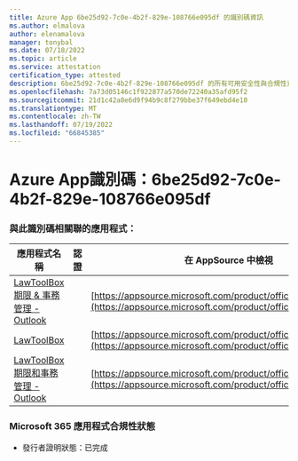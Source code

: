 ```yaml
---
title: Azure App 6be25d92-7c0e-4b2f-829e-108766e095df 的識別碼資訊
ms.author: elmalova
author: elenamalova
manager: tonybal
ms.date: 07/18/2022
ms.topic: article
ms.service: attestation
certification_type: attested
description: 6be25d92-7c0e-4b2f-829e-108766e095df 的所有可用安全性與合規性資訊。
ms.openlocfilehash: 7a73d05146c1f922877a570de72240a35afd95f2
ms.sourcegitcommit: 21d1c42a8e6d9f94b9c8f279bbe37f649ebd4e10
ms.translationtype: MT
ms.contentlocale: zh-TW
ms.lasthandoff: 07/19/2022
ms.locfileid: "66845385"
---
```

# <a name="azure-app-id-6be25d92-7c0e-4b2f-829e-108766e095df"></a>Azure App識別碼：6be25d92-7c0e-4b2f-829e-108766e095df


### <a name="apps-associated-with-this-id"></a>與此識別碼相關聯的應用程式：
| **應用程式名稱** | **認證** | **在 AppSource 中檢視** |
|--------------|---------------|-----------------------|
| [LawToolBox 期限 &amp; 事務管理 - Outlook](../forward/WA104120953.md) |  | [https://appsource.microsoft.com/product/office/WA104120953](https://appsource.microsoft.com/product/office/WA104120953) |
| [LawToolBox](../forward/WA104381656.md) |  | [https://appsource.microsoft.com/product/office/WA104381656](https://appsource.microsoft.com/product/office/WA104381656) |
| [LawToolBox 期限和事務管理 - Outlook](../forward/WA200003103.md) |  | [https://appsource.microsoft.com/product/office/WA200003103](https://appsource.microsoft.com/product/office/WA200003103) |

### <a name="microsoft-365-app-compliance-status"></a>Microsoft 365 應用程式合規性狀態
- 發行者證明狀態：已完成
